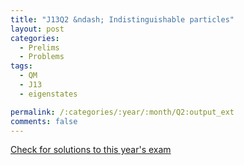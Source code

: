 ```yaml
---
title: "J13Q2 &ndash; Indistinguishable particles"
layout: post
categories:
  - Prelims
  - Problems
tags:
  - QM
  - J13
  - eigenstates

permalink: /:categories/:year/:month/Q2:output_ext
comments: false
---
```

<object data="2013J2Q.pdf" type="application/pdf" width="100%" height="500"></object>
<div class="message"><a href='https://princetonprelim.com/prelim/30/'>Check for solutions to this year's exam</a></div>